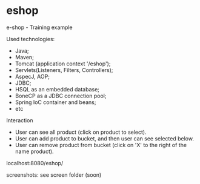 # eshop
e-shop - Training example

Used technologies:
* Java;
* Maven; 
* Tomcat (application context '/eshop');
*  Servlets(Listeners, Filters, Controllers); 
*  AspecJ, AOP;
*  JDBC;
*  HSQL as an embedded database;
*  BoneCP as a JDBC connection pool; 
*  Spring IoC container and beans;
*  etc  

Interaction 
* User can see all product (click on product to select). 
* User can add product to bucket, and then user can see selected below.
* User can remove product from bucket (click on 'X' to the right of the name product).

localhost:8080/eshop/

screenshots: see screen folder (soon)
